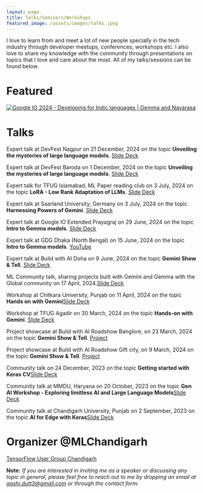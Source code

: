 ```yaml
---
layout: page
title: Talks/Seminars/Workshops
featured_image: /assets/images/talks.jpeg
---
```


I love to learn from and meet a lot of new people specially in the tech industry through developer meetups, conferences, workshops etc. I also love to share my knowledge with the community through presentations on topics that I love and care about the most. All of my talks/sessions can be found below.
# Featured

[![Google IO 2024 - Developing for Indic languages | Gemma and Navarasa](https://img.youtube.com/vi/b4Gs-taU0Tk/0.jpg)](https://www.youtube.com/watch?v=b4Gs-taU0Tk)

# Talks

Expert talk at DevFest Nagpur on 21 December, 2024 on the topic <b>Unveiling the mysteries of large language models</b>. <a href="https://github.com/AashiDutt/Talks-and-Presentations/blob/main/DevFest%20Nagpur%202024.pdf">Slide Deck</a>

Expert talk at DevFest Baroda on 1 December, 2024 on the topic <b>Unveiling the mysteries of large language models</b>. <a href="https://github.com/AashiDutt/Talks-and-Presentations/blob/main/DevFest%20Baroda.pdf">Slide Deck</a>

Expert talk for TFUG Islamabad, ML Paper reading club on 3 July, 2024 on the topic <b>LoRA - Low Rank Adaptation of LLMs</b>. <a href="https://github.com/AashiDutt/Talks-and-Presentations/blob/main/ML%20PAPER%20READING%20-%20LoRA.pdf">Slide Deck</a>

Expert talk at Saarland University, Germany on 3 July, 2024 on the topic <b>Harnessing Powers of Gemini</b>. <a href="https://github.com/AashiDutt/Talks-and-Presentations/blob/main/Harnessing%20the%20powers%20of%20Gemini%20.pdf">Slide Deck</a>

Expert talk at Google IO Extended Prayagraj on 29 June, 2024 on the topic <b>Intro to Gemma models</b>. <a href="https://github.com/AashiDutt/Talks-and-Presentations/blob/main/IO%20Extended%20Prayagraj%20-%20Intro%20to%20Gemma%20Models.pdf">Slide Deck</a>

Expert talk at GDG Dhaka (North Bengal) on 15 June, 2024 on the topic <b>Intro to Gemma models</b>. <a href="https://www.youtube.com/watch?v=zEkukCuM8s8">YouTube</a>

Expert talk at Build with AI Doha on 9 June, 2024 on the topic <b>Gemini Show & Tell</b>. <a href="https://github.com/AashiDutt/Talks-and-Presentations/blob/main/ML_Community_Talk_Build_with_AI.pptx.pdf">Slide Deck</a>

ML Community talk, sharing projects built with Gemini and Gemma with the Global community on 17 April, 2024.<a href="https://github.com/AashiDutt/Talks-and-Presentations/blob/main/ML_Community_Talk_Build_with_AI.pptx.pdf">Slide Deck</a>

Workshop at Chitkara University, Punjab on 11 April, 2024 on the topic <b>Hands on with Gemini</b><a href="https://github.com/AashiDutt/Talks-and-Presentations/blob/main/Harnessing%20the%20powers%20of%20Gemini%20.pdf">Slide Deck</a>

Workshop at TFUG Agadir on 30 March, 2024 on the topic <b>Hands-on with Gemini</b>. <a href="https://github.com/AashiDutt/Talks-and-Presentations/blob/main/Harnessing%20the%20powers%20of%20Gemini%20.pdf">Slide Deck</a>

Project showcase at Build with AI Roadshow Banglore, on 23 March, 2024 on the topic <b>Gemini Show & Tell</b>. <a href="https://github.com/AashiDutt/Talks-and-Presentations/blob/main/ML_Community_Talk_Build_with_AI.pptx.pdf">Project</a>

Project showcase at Build with AI Roadshow Gift city, on 9 March, 2024 on the topic <b>Gemini Show & Tell</b>. <a href="https://github.com/AashiDutt/Talks-and-Presentations/blob/main/ML_Community_Talk_Build_with_AI.pptx.pdf">Project</a>

Community talk on 24 December, 2023 on the topic <b>Getting started with Keras CV</b><a href="https://github.com/AashiDutt/Talks-and-Presentations/blob/main/Getting%20Started%20with%20KerasCV.pdf">Slide Deck</a>

Community talk at MMDU, Haryana on 20 October, 2023 on the topic <b>Gen AI Workshop - Exploring limitless AI and Large Language Models</b><a href="https://github.com/AashiDutt/Talks-and-Presentations/blob/main/Gemini%20Driven%20Real%20World%20Use%20Cases.pdf">Slide Deck</a>

Community talk at Chandigarh University, Punjab on 2 September, 2023 on the topic <b>AI for Edge with Keras</b><a href="https://github.com/AashiDutt/Talks-and-Presentations/blob/main/AI%20for%20Edge%20with%20Keras.pdf">Slide Deck</a>

# Organizer @MLChandigarh

<a href="https://www.commudle.com/communities/tfug-chandigarh">TensorFlow User Group Chandigarh</a>

<b>Note:</b> *If you are interested in inviting me as a speaker or discussing any topic in general, please feel free to reach out to me by dropping an email at <a href="aashi.dutt3@gmail.com">aashi.dutt3@gmail.com</a> or through the contact form.*

